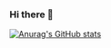 ### Hi there 👋
[![Anurag's GitHub stats](https://github-readme-stats.vercel.app/api?username=piLovr)](https://github.com/anuraghazra/github-readme-stats)
<!--
**piLovr/piLovr** is a ✨ _special_ ✨ repository because its `README.md` (this file) appears on your GitHub profile.

Here are some ideas to get you started:

- 🔭 I’m currently working on ...
- 🌱 I’m currently learning ...
- 👯 I’m looking to collaborate on ...
- 🤔 I’m looking for help with ...
- 💬 Ask me about ...
- 📫 How to reach me: ...
- 😄 Pronouns: ...
- ⚡ Fun fact: ...
-->

